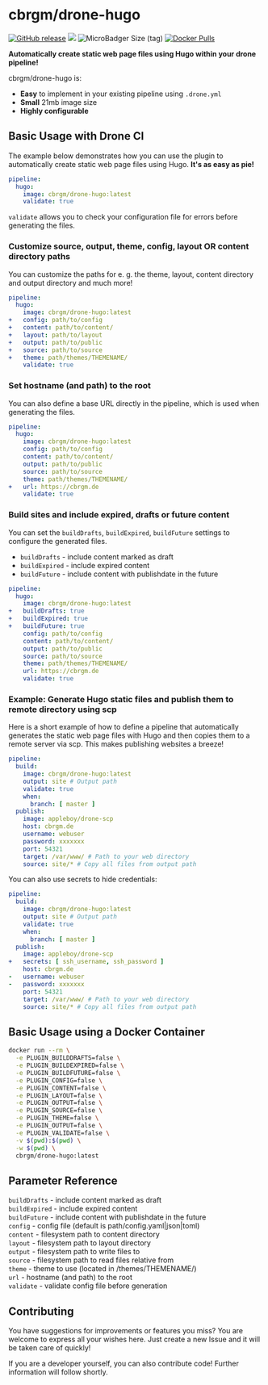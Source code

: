 # cbrgm/drone-hugo

[![GitHub release](https://img.shields.io/github/release/cbrgm/drone-hugo.svg)](https://github.com/cbrgm/drone-hugo/releases) ![](https://img.shields.io/badge/hugo%20version-v0.37-ff69b4.svg) ![MicroBadger Size (tag)](https://img.shields.io/microbadger/image-size/cbrgm/drone-hugo/0.37.svg) [![Docker Pulls](https://img.shields.io/docker/pulls/cbrgm/drone-hugo.svg)](https://hub.docker.com/r/cbrgm/drone-hugo/tags/)

**Automatically create static web page files using Hugo within your drone pipeline!**

cbrgm/drone-hugo is:

- **Easy** to implement in your existing pipeline using `.drone.yml`
- **Small** 21mb image size
- **Highly configurable**

## Basic Usage with Drone CI

The example below demonstrates how you can use the plugin to automatically create static web page files using Hugo. **It's as easy as pie!**

```yml
pipeline:
  hugo:
    image: cbrgm/drone-hugo:latest
    validate: true
```

`validate` allows you to check your configuration file for errors before generating the files.

### Customize source, output, theme, config, layout OR content directory paths

You can customize the paths for e. g. the theme, layout, content directory and output directory and much more!

```yml
pipeline:
  hugo:
    image: cbrgm/drone-hugo:latest
+   config: path/to/config
+   content: path/to/content/
+   layout: path/to/layout
+   output: path/to/public
+   source: path/to/source
+   theme: path/themes/THEMENAME/
    validate: true
```

### Set hostname (and path) to the root

You can also define a base URL directly in the pipeline, which is used when generating the files.

```yml
pipeline:
  hugo:
    image: cbrgm/drone-hugo:latest
    config: path/to/config
    content: path/to/content/
    output: path/to/public
    source: path/to/source
    theme: path/themes/THEMENAME/
+   url: https://cbrgm.de
    validate: true
```

### Build sites and include expired, drafts or future content

You can set the `buildDrafts`, `buildExpired`, `buildFuture` settings to configure the generated files.

- `buildDrafts` - include content marked as draft
- `buildExpired` - include expired content
- `buildFuture` - include content with publishdate in the future

```yml
pipeline:
  hugo:
    image: cbrgm/drone-hugo:latest
+   buildDrafts: true
+   buildExpired: true
+   buildFuture: true
    config: path/to/config
    content: path/to/content/
    output: path/to/public
    source: path/to/source
    theme: path/themes/THEMENAME/
    url: https://cbrgm.de
    validate: true
```

### **Example**: Generate Hugo static files and publish them to remote directory using scp

Here is a short example of how to define a pipeline that automatically generates the static web page files with Hugo and then copies them to a remote server via scp. This makes publishing websites a breeze!

```yml
pipeline:
  build:
    image: cbrgm/drone-hugo:latest
    output: site # Output path
    validate: true
    when:
      branch: [ master ]
  publish:
    image: appleboy/drone-scp
    host: cbrgm.de
    username: webuser
    password: xxxxxxx
    port: 54321
    target: /var/www/ # Path to your web directory
    source: site/* # Copy all files from output path

```

You can also use secrets to hide credentials:

```yml
pipeline:
  build:
    image: cbrgm/drone-hugo:latest
    output: site # Output path
    validate: true
    when:
      branch: [ master ]
  publish:
    image: appleboy/drone-scp
+   secrets: [ ssh_username, ssh_password ]
    host: cbrgm.de
-   username: webuser
-   password: xxxxxxx
    port: 54321
    target: /var/www/ # Path to your web directory
    source: site/* # Copy all files from output path

```

## Basic Usage using a Docker Container

```bash
docker run --rm \
  -e PLUGIN_BUILDDRAFTS=false \
  -e PLUGIN_BUILDEXPIRED=false \
  -e PLUGIN_BUILDFUTURE=false \
  -e PLUGIN_CONFIG=false \
  -e PLUGIN_CONTENT=false \
  -e PLUGIN_LAYOUT=false \
  -e PLUGIN_OUTPUT=false \
  -e PLUGIN_SOURCE=false \
  -e PLUGIN_THEME=false \
  -e PLUGIN_OUTPUT=false \
  -e PLUGIN_VALIDATE=false \
  -v $(pwd):$(pwd) \
  -w $(pwd) \
  cbrgm/drone-hugo:latest
```

## Parameter Reference

`buildDrafts` - include content marked as draft  
`buildExpired` - include expired content  
`buildFuture` - include content with publishdate in the future  
`config` - config file (default is path/config.yaml|json|toml)  
`content` - filesystem path to content directory  
`layout` - filesystem path to layout directory  
`output` - filesystem path to write files to  
`source` - filesystem path to read files relative from  
`theme` - theme to use (located in /themes/THEMENAME/)  
`url` - hostname (and path) to the root  
`validate` - validate config file before generation

## Contributing

You have suggestions for improvements or features you miss? You are welcome to express all your wishes here. Just create a new Issue and it will be taken care of quickly!

If you are a developer yourself, you can also contribute code! Further information will follow shortly.
